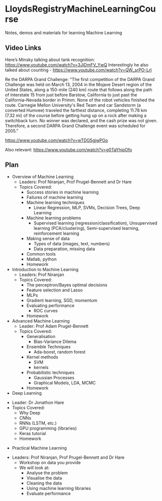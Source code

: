 # LloydsRegistryMachineLearningCourse
Notes, demos and materials for learning Machine Learning


## Video Links
Here’s Minsky talking about tank recognition: https://www.youtube.com/watch?v=3JjDmFV_YwQ
Interestingly he also talked about counting - https://www.youtube.com/watch?v=QW_srPO-LrI

Re the DARPA Grand Challenge:
"The first competition of the DARPA Grand Challenge was held on March 13, 2004 in the Mojave Desert region of the United States, along a 150-mile (240 km) route that follows along the path of Interstate 15 from just before Barstow, California to just past the California–Nevada border in Primm. None of the robot vehicles finished the route. Carnegie Mellon University's Red Team and car Sandstorm (a converted Humvee) traveled the farthest distance, completing 11.78 km (7.32 mi) of the course before getting hung up on a rock after making a switchback turn. No winner was declared, and the cash prize was not given. Therefore, a second DARPA Grand Challenge event was scheduled for 2005.”

https://www.youtube.com/watch?v=wTDG5gjwPGo

Also relevant: https://www.youtube.com/watch?v=g0TaYhjpOfo

## Plan
- Overview of Machine Learning
  + Leaders: Prof Niranjan, Prof Prugel-Bennett and Dr Hare
  + Topics Covered:
    * Success stories in machine learning
    * Failures of machine learning
    * Machine learning techniques
      * Linear Regression, MLP, SVMs, Decision Trees, Deep Learning
    * Machine learning problems
      * Supervised learning (regression/classification), Unsupervised learning (PCA/clustering), Semi-supervised learning, reinforcement learning
    * Making sense of data
      * Types of data (images, text, numbers)
      * Data preparation, missing data
    *  Common tools
      * Matlab, python
      * Homework
- Introduction to Machine Learning
  + Leaders: Prof Niranjan
  + Topics Covered:
    * The perceptron/Bayes optimal decisions
    * Feature selection and Lasso
    * MLPs
    * Gradient learning, SGD, momentum
    * Evaluating performance
      * ROC curves
    * Homework
- Advanced Machine Learning
  + Leader: Prof Adam Prugel-Bennett
  + Topics Covered:
    * Generalisation
      * Bias-Variance Dilema
    * Ensemble Techniques
      * Ada-boost, random forest
    * Kernel methods
      * SVM
      * kernels
    * Probabilistic techniques
      * Gaussian Processes
      * Graphical Models, LDA, MCMC
    * Homework
- Deep Learning
+ Leader: Dr Jonathon Hare
+ Topics Covered:
  * Why Deep
  * CNNs
  * RNNs (LSTM, etc.)
  * GPU programming (libraries)
  * Keras tutorial
  * Homework
- Practical Machine Learning
+ Leaders: Prof Niranjan, Prof Prugel-Bennett and Dr Hare
  * Workshop on data you provide
  * We will look at:
    * Analyse the problem
    * Visualise the data
    * Cleaning the data
    * Using machine learning libraries
    * Evaluate performance
    
